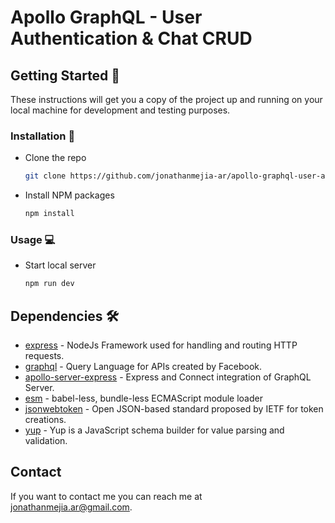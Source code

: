 # Apollo GraphQL - User Authentication & Chat CRUD

## Getting Started 🚀

These instructions will get you a copy of the project up and running on your local machine for development and testing purposes.

### Installation 🔧

- Clone the repo
  ```sh
  git clone https://github.com/jonathanmejia-ar/apollo-graphql-user-auth-chat-crud.git
  ```
- Install NPM packages
  ```sh
  npm install
  ```

### Usage 💻

- Start local server
  ```sh
  npm run dev
  ```

## Dependencies 🛠️

- [express](https://www.npmjs.com/package/express) - NodeJs Framework used for handling and routing HTTP requests.
- [graphql](https://www.npmjs.com/package/graphql) - Query Language for APIs created by Facebook.
- [apollo-server-express](https://www.npmjs.com/package/apollo-server-express) - Express and Connect integration of GraphQL Server.
- [esm](https://www.npmjs.com/package/esm) - babel-less, bundle-less ECMAScript module loader
- [jsonwebtoken](https://www.npmjs.com/package/jsonwebtoken) - Open JSON-based standard proposed by IETF for token creations.
- [yup](https://www.npmjs.com/package/yup) - Yup is a JavaScript schema builder for value parsing and validation.

## Contact

If you want to contact me you can reach me at <jonathanmejia.ar@gmail.com>.
